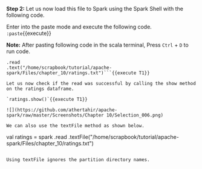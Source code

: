 
**Step 2:** Let us now load this file to Spark using the Spark Shell with the following code.

Enter into the paste mode and execute the following code.
`:paste`{{execute}}

**Note:** After pasting following code in the scala terminal, Press  `Ctrl` + `D` to run code.

```val ratings = spark
.read
.text("/home/scrapbook/tutorial/apache-spark/Files/chapter_10/ratings.txt")```{{execute T1}} 

Let us now check if the read was successful by calling the show method on the ratings dataframe.

`ratings.show()`{{execute T1}} 

![](https://github.com/athertahir/apache-spark/raw/master/Screenshots/Chapter 10/Selection_006.png)

We can also use the textFile method as shown below.

```
val ratings = spark
.read
.textFile("/home/scrapbook/tutorial/apache-spark/Files/chapter_10/ratings.txt")
``` 

Using textFile ignores the partition directory names.
